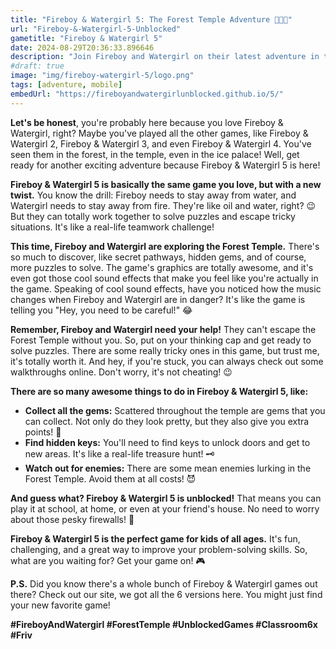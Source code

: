 ```yaml
---
title: "Fireboy & Watergirl 5: The Forest Temple Adventure 🌳🔥💧"
url: "Fireboy-&-Watergirl-5-Unblocked"
gametitle: "Fireboy & Watergirl 5"
date: 2024-08-29T20:36:33.896646
description: "Join Fireboy and Watergirl on their latest adventure in the Forest Temple! Can you help them navigate the tricky puzzles and escape the temple? Play Fireboy & Watergirl 5 now, it's unblocked and super fun!"
#draft: true
image: "img/fireboy-watergirl-5/logo.png"
tags: [adventure, mobile]
embedUrl: "https://fireboyandwatergirlunblocked.github.io/5/"
---
```


**Let's be honest**, you're probably here because you love Fireboy & Watergirl, right?  Maybe you've played all the other games, like Fireboy & Watergirl 2, Fireboy & Watergirl 3, and even Fireboy & Watergirl 4.  You've seen them in the forest, in the temple, even in the ice palace!  Well, get ready for another exciting adventure because Fireboy & Watergirl 5 is here! 

**Fireboy & Watergirl 5 is basically the same game you love, but with a new twist.**  You know the drill: Fireboy needs to stay away from water, and Watergirl needs to stay away from fire.  They're like oil and water, right? 😉  But they can totally work together to solve puzzles and escape tricky situations.  It's like a real-life teamwork challenge!

**This time, Fireboy and Watergirl are exploring the Forest Temple.**  There's so much to discover, like secret pathways, hidden gems, and of course, more puzzles to solve.  The game's graphics are totally awesome, and it's even got those cool sound effects that make you feel like you're actually in the game.  Speaking of cool sound effects, have you noticed how the music changes when Fireboy and Watergirl are in danger?  It's like the game is telling you "Hey, you need to be careful!" 😂

**Remember, Fireboy and Watergirl need your help!**  They can't escape the Forest Temple without you.  So, put on your thinking cap and get ready to solve puzzles.  There are some really tricky ones in this game, but trust me, it's totally worth it.  And hey, if you're stuck, you can always check out some walkthroughs online.  Don't worry, it's not cheating! 😉

**There are so many awesome things to do in Fireboy & Watergirl 5, like:**

* **Collect all the gems:**  Scattered throughout the temple are gems that you can collect.  Not only do they look pretty, but they also give you extra points! 💎
* **Find hidden keys:**  You'll need to find keys to unlock doors and get to new areas.  It's like a real-life treasure hunt! 🗝️
* **Watch out for enemies:**  There are some mean enemies lurking in the Forest Temple.  Avoid them at all costs! 😈

**And guess what? Fireboy & Watergirl 5 is unblocked!**  That means you can play it at school, at home, or even at your friend's house.  No need to worry about those pesky firewalls! 🎉

**Fireboy & Watergirl 5 is the perfect game for kids of all ages.**  It's fun, challenging, and a great way to improve your problem-solving skills.  So, what are you waiting for?  Get your game on! 🎮

**P.S.**  Did you know there's a whole bunch of Fireboy & Watergirl games out there?  Check out our site, we got all the 6 versions here.  You might just find your new favorite game! 

**#FireboyAndWatergirl #ForestTemple #UnblockedGames #Classroom6x #Friv**

